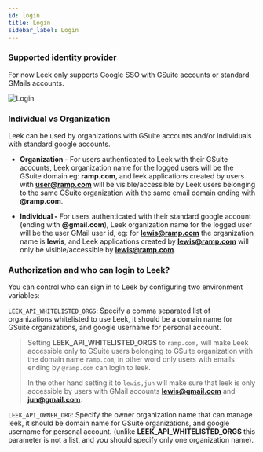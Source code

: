 ```yaml
---
id: login
title: Login
sidebar_label: Login
---
```


### Supported identity provider

For now Leek only supports Google SSO with GSuite accounts or standard GMails accounts.

![Login](/img/docs/login.png)

### Individual vs Organization

Leek can be used by organizations with GSuite accounts and/or individuals with standard google accounts.

- **Organization -** For users authenticated to Leek with their GSuite accounts, Leek organization name for the logged 
users will be the GSuite domain eg: **ramp.com**, and leek applications created by users with **user@ramp.com** will be 
visible/accessible by Leek users belonging to the same GSuite organization with the same email domain ending with 
**@ramp.com**.

- **Individual -** For users authenticated with their standard google account (ending with **@gmail.com**), Leek 
organization name for the logged user will be the user GMail user id, eg: for **lewis@ramp.com** the organization name 
is **lewis**, and Leek applications created by **lewis@ramp.com** will only be visible/accessible by **lewis@ramp.com**.

### Authorization and who can login to Leek?

You can control who can sign in to Leek by configuring two environment variables:

`LEEK_API_WHITELISTED_ORGS`: Specify a comma separated list of organizations whitelisted to use Leek, it should be a
domain name for GSuite organizations, and google username for personal account.

> Setting **LEEK_API_WHITELISTED_ORGS** to `ramp.com,` will make Leek accessible only to GSuite users belonging to GSuite
> organization with the domain name `ramp.com`, in other word only users with emails ending by `@ramp.com` can login
> to leek.
>
> In the other hand setting it to `lewis,jun` will make sure that leek is only accessible by users with GMail accounts 
> **lewis@gmail.com** and **jun@gmail.com**.

`LEEK_API_OWNER_ORG`: Specify the owner organization name that can manage leek, it should be domain name for GSuite 
organizations, and google username for personal account. (unlike **LEEK_API_WHITELISTED_ORGS** this parameter is not a 
list, and you should specify only one organization name).
